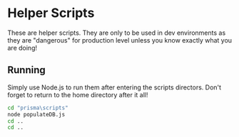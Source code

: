# Helper Scripts

These are helper scripts. They are only to be used in dev environments as they are "dangerous" for production level unless you know exactly what you are doing!

## Running

Simply use Node.js to run them after entering the scripts directors. Don't forget to return to the home directory after it all!

```bash
cd "prisma\scripts"
node populateDB.js
cd ..
cd ..
```
